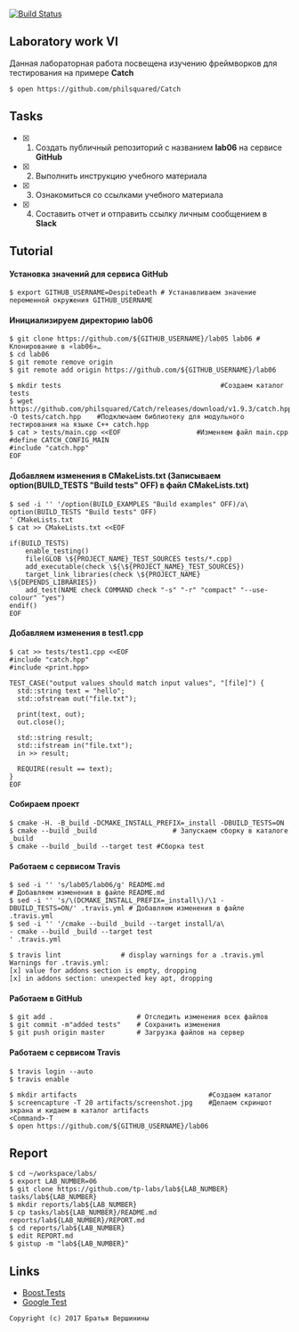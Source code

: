 [![Build Status](https://travis-ci.org/DespiteDeath/lab06.svg?branch=master)](https://travis-ci.org/DespiteDeath/lab06)
## Laboratory work VI

Данная лабораторная работа посвещена изучению фреймворков для тестирования на примере **Catch**

```ShellSession
$ open https://github.com/philsquared/Catch
```

## Tasks

- [x] 1. Создать публичный репозиторий с названием **lab06** на сервисе **GitHub**
- [x] 2. Выполнить инструкцию учебного материала
- [x] 3. Ознакомиться со ссылками учебного материала
- [x] 4. Составить отчет и отправить ссылку личным сообщением в **Slack**

## Tutorial

#### Установка значений для сервиса **GitHub**

```ShellSession
$ export GITHUB_USERNAME=DespiteDeath # Устанавливаем значение переменной окружения GITHUB_USERNAME
```

#### Инициализируем директорию **lab06**

```ShellSession
$ git clone https://github.com/${GITHUB_USERNAME}/lab05 lab06 # Клонирование в «lab06»…
$ cd lab06 
$ git remote remove origin 
$ git remote add origin https://github.com/${GITHUB_USERNAME}/lab06         
```

```ShellSession
$ mkdir tests       				                 #Создаем каталог tests
$ wget https://github.com/philsquared/Catch/releases/download/v1.9.3/catch.hpp -O tests/catch.hpp    #Подключаем библиотеку для модульного тестирования на языке С++ catch.hpp
$ cat > tests/main.cpp <<EOF             	   #Изменяем файл main.cpp
#define CATCH_CONFIG_MAIN
#include "catch.hpp"
EOF
```

#### Добавляем изменения в **CMakeLists.txt** (Записываем option(BUILD_TESTS "Build tests" OFF) в файл CMakeLists.txt)

```ShellSession
$ sed -i '' '/option(BUILD_EXAMPLES "Build examples" OFF)/a\   
option(BUILD_TESTS "Build tests" OFF)
' CMakeLists.txt
$ cat >> CMakeLists.txt <<EOF

if(BUILD_TESTS)
	enable_testing()
	file(GLOB \${PROJECT_NAME}_TEST_SOURCES tests/*.cpp)
	add_executable(check \${\${PROJECT_NAME}_TEST_SOURCES})
	target_link_libraries(check \${PROJECT_NAME} \${DEPENDS_LIBRARIES})
	add_test(NAME check COMMAND check "-s" "-r" "compact" "--use-colour" "yes") 
endif()
EOF
```

#### Добавляем изменения в **test1.cpp**

```ShellSession
$ cat >> tests/test1.cpp <<EOF
#include "catch.hpp"
#include <print.hpp>

TEST_CASE("output values should match input values", "[file]") {
  std::string text = "hello";
  std::ofstream out("file.txt");
  
  print(text, out);
  out.close();
  
  std::string result;
  std::ifstream in("file.txt");
  in >> result;
  
  REQUIRE(result == text);
}
EOF
```

#### Собираем проект

```ShellSession
$ cmake -H. -B_build -DCMAKE_INSTALL_PREFIX=_install -DBUILD_TESTS=ON
$ cmake --build _build 					 # Запускаем сборку в каталоге _build
$ cmake --build _build --target test #Сборка test 
```

#### Работаем с сервисом **Travis**

```ShellSession
$ sed -i '' 's/lab05/lab06/g' README.md                                             # Добавляем изменения в файле README.md
$ sed -i '' 's/\(DCMAKE_INSTALL_PREFIX=_install\)/\1 -DBUILD_TESTS=ON/' .travis.yml # Добавляем изменения в файле .travis.yml
$ sed -i '' '/cmake --build _build --target install/a\
- cmake --build _build --target test
' .travis.yml
```

```ShellSession
$ travis lint 				# display warnings for a .travis.yml
Warnings for .travis.yml:
[x] value for addons section is empty, dropping
[x] in addons section: unexpected key apt, dropping
```

#### Работаем в **GitHub** 

```ShellSession
$ git add .                     # Отследить изменения всех файлов
$ git commit -m"added tests"    # Сохранить изменения
$ git push origin master        # Загрузка файлов на сервер
```

#### Работаем с сервисом **Travis**

```ShellSession
$ travis login --auto 
$ travis enable 
```

```ShellSession
$ mkdir artifacts                                 #Создаем каталог
$ screencapture -T 20 artifacts/screenshot.jpg    #Делаем скриншот экрана и кидаем в каталог artifacts
<Command>-T
$ open https://github.com/${GITHUB_USERNAME}/lab06
```

## Report

```ShellSession
$ cd ~/workspace/labs/
$ export LAB_NUMBER=06
$ git clone https://github.com/tp-labs/lab${LAB_NUMBER} tasks/lab${LAB_NUMBER}
$ mkdir reports/lab${LAB_NUMBER}
$ cp tasks/lab${LAB_NUMBER}/README.md reports/lab${LAB_NUMBER}/REPORT.md
$ cd reports/lab${LAB_NUMBER}
$ edit REPORT.md
$ gistup -m "lab${LAB_NUMBER}"
```

## Links

- [Boost.Tests](http://www.boost.org/doc/libs/1_63_0/libs/test/doc/html/)
- [Google Test](https://github.com/google/googletest)

```
Copyright (c) 2017 Братья Вершинины
```
